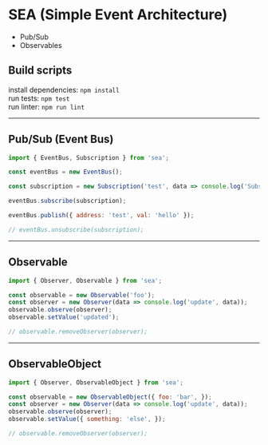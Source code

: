 # SEA (Simple Event Architecture)
* Pub/Sub
* Observables

## Build scripts
install dependencies: `npm install`  
run tests: `npm test`  
run linter: `npm run lint`  

---

## Pub/Sub (Event Bus)
```js
import { EventBus, Subscription } from 'sea';

const eventBus = new EventBus();

const subscription = new Subscription('test', data => console.log('Subscriber received:', data));

eventBus.subscribe(subscription);

eventBus.publish({ address: 'test', val: 'hello' });

// eventBus.unsubscribe(subscription);
```
---
## Observable
```js
import { Observer, Observable } from 'sea';

const observable = new Observable('foo');
const observer = new Observer(data => console.log('update', data));
observable.observe(observer);
observable.setValue('updated');

// observable.removeObserver(observer);
```

---
## ObservableObject
```js
import { Observer, ObservableObject } from 'sea';

const observable = new ObservableObject({ foo: 'bar', });
const observer = new Observer(data => console.log('update', data));
observable.observe(observer);
observable.setValue({ something: 'else', });

// observable.removeObserver(observer);
```